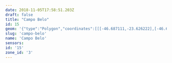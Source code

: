 ```yaml
---
date: 2018-11-05T17:58:51.203Z
draft: false
title: "Campo Belo"
id: 15
geom: '{"type":"Polygon","coordinates":[[[-46.687111,-23.626222],[-46.68595,-23.626925],[-46.685385,-23.627547],[-46.68443,-23.629578],[-46.684084,-23.630039],[-46.682302,-23.631762],[-46.680669,-23.632913],[-46.679427,-23.633954],[-46.678908,-23.634495],[-46.677518,-23.636392],[-46.677167,-23.637036],[-46.676362,-23.640082],[-46.676202,-23.640439],[-46.67584,-23.640831],[-46.674624,-23.641683],[-46.674233,-23.642032],[-46.671901,-23.644789],[-46.671052,-23.644602],[-46.670777,-23.644072],[-46.669977,-23.643505],[-46.667716,-23.643007],[-46.667857,-23.642453],[-46.667786,-23.642362],[-46.666252,-23.641949],[-46.666225,-23.641819],[-46.664434,-23.640342],[-46.662384,-23.638168],[-46.660904,-23.638986],[-46.660203,-23.639674],[-46.660023,-23.640826],[-46.659707,-23.641408],[-46.658744,-23.642827],[-46.658548,-23.642759],[-46.656872,-23.641082],[-46.656524,-23.640846],[-46.656244,-23.640765],[-46.654509,-23.640693],[-46.653134,-23.639869],[-46.652449,-23.639699],[-46.651753,-23.639629],[-46.651147,-23.638847],[-46.650101,-23.63671],[-46.650212,-23.636598],[-46.65027,-23.635939],[-46.649899,-23.635799],[-46.649095,-23.635647],[-46.649677,-23.634651],[-46.649369,-23.634451],[-46.65013,-23.633383],[-46.649953,-23.631837],[-46.647646,-23.63048],[-46.647688,-23.630278],[-46.647753,-23.630238],[-46.648242,-23.630211],[-46.650463,-23.629582],[-46.650687,-23.629447],[-46.651645,-23.628075],[-46.652115,-23.627164],[-46.65292,-23.62519],[-46.655203,-23.621346],[-46.654983,-23.621092],[-46.656978,-23.619852],[-46.661917,-23.617501],[-46.66175,-23.61726],[-46.663274,-23.616488],[-46.664118,-23.616151],[-46.666587,-23.615594],[-46.667478,-23.615212],[-46.670119,-23.613197],[-46.673528,-23.611571],[-46.674396,-23.61095],[-46.675876,-23.609056],[-46.676417,-23.608223],[-46.677296,-23.610985],[-46.6783,-23.613495],[-46.687111,-23.626222]]]}'
slug: 'campo-belo'
name: 'Campo Belo'
sensors:
id: '15'
zone_id: '3'
---
```

		